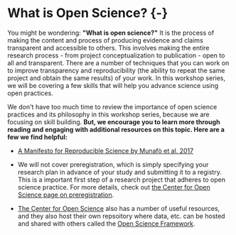 # What is Open Science? {-}

You might be wondering: **"What is open science?"** It is the process of making the content and process of producing evidence and claims transparent and accessible to others. This involves making the entire research process - from project conceptualization to publication - open to all and transparent. There are a number of techniques that you can work on to improve transparency and reproducibility (the ability to repeat the same project and obtain the same results) of your work. In this workshop series, we will be covering a few skills that will help you advance science using open practices.

We don't have too much time to review the importance of open science practices and its philosophy in this workshop series, because we are focusing on skill building. **But, we encourage you to learn more through reading and engaging with additional resources on this topic. Here are a few we find helpful:**

* [A Manifesto for Reproducible Science by Munafò et al. 2017](https://www.nature.com/articles/s41562-016-0021)

* We will not cover preregistration, which is simply specifying your research plan in advance of your study and submitting it to a registry. This is a important first step of a research project that adheres to open science practice. For more details, check out [the Center for Open Science page on preregistration](https://www.cos.io/initiatives/prereg?_ga=2.263330764.1195627208.1585935801-1853960792.1572623623.).

* [The Center for Open Science](https://www.cos.io/open-science) also has a number of useful resources, and they also host their own repsoitory where data, etc. can be hosted and shared with others called the [Open Science Framework](https://osf.io/).
